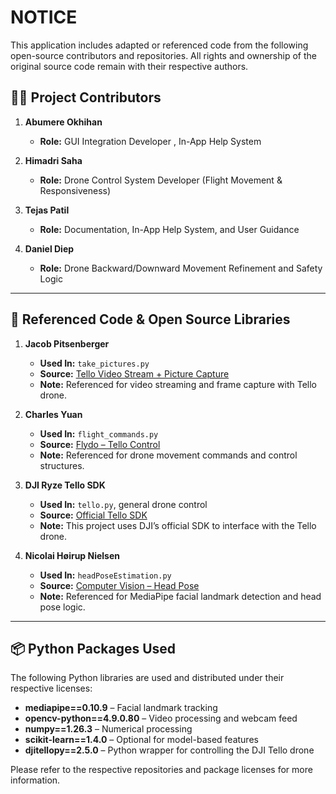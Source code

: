# NOTICE

This application includes adapted or referenced code from the following open-source contributors and repositories. All rights and ownership of the original source code remain with their respective authors.

## 🧑‍💻 Project Contributors

1. **Abumere Okhihan**
   - **Role:** GUI Integration Developer , In-App Help System

2. **Himadri Saha**
   - **Role:** Drone Control System Developer (Flight Movement & Responsiveness)

3. **Tejas Patil**
   - **Role:** Documentation, In-App Help System, and User Guidance

4. **Daniel Diep**
   - **Role:** Drone Backward/Downward Movement Refinement and Safety Logic

---

## 🧠 Referenced Code & Open Source Libraries

1. **Jacob Pitsenberger**
   - **Used In:** `take_pictures.py`
   - **Source:** [Tello Video Stream + Picture Capture](https://github.com/Jacob-Pitsenberger/Tello-Flight-Routine-with-Video-Stream)
   - **Note:** Referenced for video streaming and frame capture with Tello drone.

2. **Charles Yuan**
   - **Used In:** `flight_commands.py`
   - **Source:** [Flydo – Tello Control](https://github.com/Chubbyman2/flydo)
   - **Note:** Referenced for drone movement commands and control structures.

3. **DJI Ryze Tello SDK**
   - **Used In:** `tello.py`, general drone control
   - **Source:** [Official Tello SDK](https://github.com/dji-sdk/Tello-Python)
   - **Note:** This project uses DJI’s official SDK to interface with the Tello drone.

4. **Nicolai Høirup Nielsen**
   - **Used In:** `headPoseEstimation.py`
   - **Source:** [Computer Vision – Head Pose](https://github.com/niconielsen32/ComputerVision/blob/master/headPoseEstimation.py)
   - **Note:** Referenced for MediaPipe facial landmark detection and head pose logic.

---

## 📦 Python Packages Used

The following Python libraries are used and distributed under their respective licenses:

- **mediapipe==0.10.9** – Facial landmark tracking  
- **opencv-python==4.9.0.80** – Video processing and webcam feed  
- **numpy==1.26.3** – Numerical processing  
- **scikit-learn==1.4.0** – Optional for model-based features  
- **djitellopy==2.5.0** – Python wrapper for controlling the DJI Tello drone

Please refer to the respective repositories and package licenses for more information.
